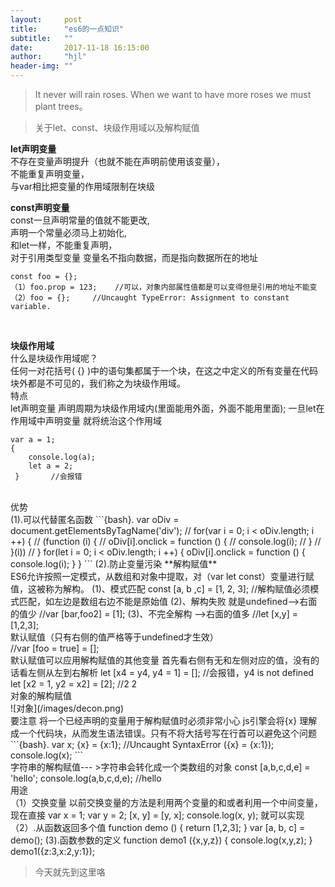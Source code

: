 ```yaml
---
layout:     post
title:      "es6的一点知识"
subtitle:   ""
date:       2017-11-18 16:15:00
author:     "hjl"
header-img: ""
---
```



> It never will rain roses. When we want to have more roses we must plant trees。

> 关于let、const、块级作用域以及解构赋值  


**let声明变量** 
<br />
不存在变量声明提升（也就不能在声明前使用该变量），<br />
不能重复声明变量，<br />
与var相比把变量的作用域限制在块级<br />

**const声明变量**<br />
const一旦声明常量的值就不能更改,<br />
声明一个常量必须马上初始化,<br />
和let一样，不能重复声明，<br />
对于引用类型变量 变量名不指向数据，而是指向数据所在的地址<br /> 
```{bash}.
const foo = {}; 
（1）foo.prop = 123;    //可以，对象内部属性值都是可以变得但是引用的地址不能变
（2）foo = {};     //Uncaught TypeError: Assignment to constant variable.
```
<br />

**块级作用域** 
<br />
什么是块级作用域呢？
<br />
任何一对花括号( {} )中的语句集都属于一个块，在这之中定义的所有变量在代码块外都是不可见的，我们称之为块级作用域。
<br />
特点 
<br />
let声明变量 声明周期为块级作用域内(里面能用外面，外面不能用里面);
一旦let在作用域中声明变量 就将统治这个作用域
```{bash}.
var a = 1;
{
    console.log(a);
    let a = 2;
 }       //会报错
```
<br />
优势
<br />
(1).可以代替匿名函数
```{bash}.
    var oDiv = document.getElementsByTagName('div');
    // for(var i = 0; i < oDiv.length; i ++) {
    //     (function (i) {
    //         oDiv[i].onclick = function () {
    //             console.log(i);
    //         }
    //     }(i))
    // }
    for(let i = 0; i < oDiv.length; i ++) {
            oDiv[i].onclick = function () {
                console.log(i);
            }
    }     
```
(2).防止变量污染
**解构赋值**
<br />
 ES6允许按照一定模式，从数组和对象中提取，对（var let const）变量进行赋值，这被称为解构。
 (1)、模式匹配  const [a, b ,c] = [1, 2, 3];   //解构赋值必须模式匹配，如左边是数组右边不能是原始值  
 (2)、解构失败   就是undefined-->右面的值少    //var [bar,foo2] = [1];
 (3)、不完全解构   -->右面的值多    //let [x,y] = [1,2,3];
 <br />
 默认赋值（只有右侧的值严格等于undefined才生效）    
 <br />
 //var [foo = true] = [];
 <br />
 默认赋值可以应用解构赋值的其他变量
 首先看右侧有无和左侧对应的值，没有的话看左侧从左到右解析
  let [x4 = y4, y4 = 1] = [];   //会报错，y4 is not defined
  let [x2 = 1, y2 = x2] = [2];   //2 2
  <br />
 对象的解构赋值
 <br />
![对象](/images/decon.png)
<br />
要注意 将一个已经声明的变量用于解构赋值时必须非常小心
        js引擎会将{x} 理解成一个代码块，从而发生语法错误。只有不将大括号写在行首可以避免这个问题
        ```{bash}.
        var x;
        {x} = {x:1};       //Uncaught SyntaxError     
        ({x} = {x:1});
        console.log(x);
        ```
         
<br />
 字符串的解构赋值--- >字符串会转化成一个类数组的对象
 const [a,b,c,d,e] = 'hello';  console.log(a,b,c,d,e);  //hello
<br />
用途
<br />
（1）交换变量
以前交换变量的方法是利用两个变量的和或者利用一个中间变量，现在直接
        var x = 1;
        var y = 2;
        [x, y] = [y, x];       
        console.log(x, y);
就可以实现
（2）.从函数返回多个值
        function demo () {
            return [1,2,3];
        }        
        var [a, b, c] = demo();
(3).函数参数的定义
        function demo1 ({x,y,z}) {
            console.log(x,y,z);
        }        
        demo1({z:3,x:2,y:1});


> 今天就先到这里咯
